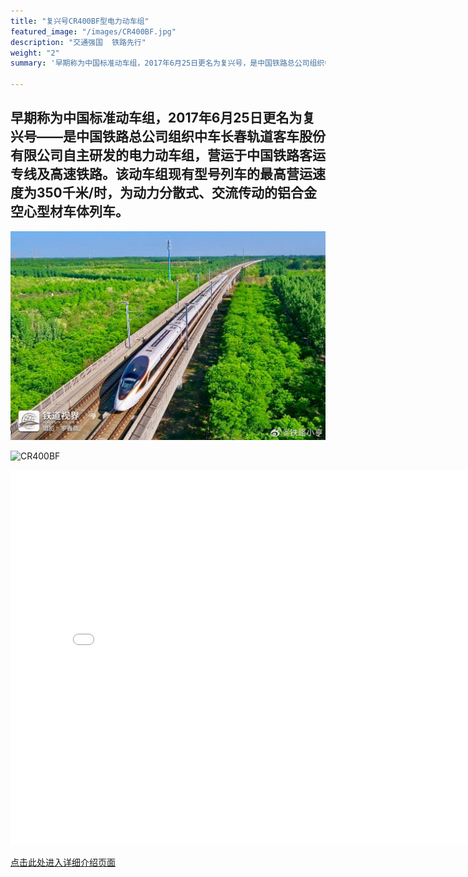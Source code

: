 ```yaml
---
title: "复兴号CR400BF型电力动车组"
featured_image: "/images/CR400BF.jpg"
description: "交通强国  铁路先行"
weight: "2"
summary: '早期称为中国标准动车组，2017年6月25日更名为复兴号，是中国铁路总公司组织中车长春轨道客车股份有限公司自主研发的电力动车组，营运于中国铁路客运专线及高速铁路。该动车组现有型号列车的最高营运速度为350千米/时，为动力分散式、交流传动的铝合金空心型材车体列车。'

---
```


## 早期称为中国标准动车组，2017年6月25日更名为复兴号——是中国铁路总公司组织中车长春轨道客车股份有限公司自主研发的电力动车组，营运于中国铁路客运专线及高速铁路。该动车组现有型号列车的最高营运速度为350千米/时，为动力分散式、交流传动的铝合金空心型材车体列车。

![CR400BF](/images/CR400BF.jpg)

![CR400BF](/images/CR400BF1.jpg)

<iframe src="//player.bilibili.com/player.html?aid=932746889&bvid=BV1dM4y137rE&cid=398069535&p=1" scrolling="no" border="0" frameborder="no" framespacing="0" allowfullscreen="true" width="800px" height="600px"> </iframe>

[点击此处进入详细介绍页面](https://www.china-emu.cn/EMUs/Model/?detail-13032-101-23.html)
